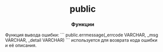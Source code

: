 <h1 align="center">public<a href="https://daniilshat.ru/" target="_blank"></a> 
<h3 align="center">Функции</h3>
Функция вывода ошибки: 
  ```
public.errmessage(_errcode VARCHAR, _msg VARCHAR, _detail VARCHAR)
  ```
  используется для возврата кода ошибки и её описания.
